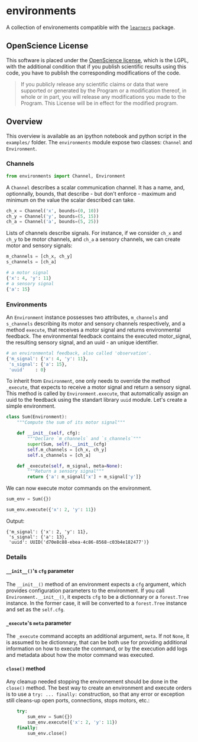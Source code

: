 environments
============

A collection of environements compatible with the [`learners`](https://github.com/humm/learners) package.

## OpenScience License

This software is placed under the [OpenScience license](http://fabien.benureau.com/openscience.html), which is the LGPL, with the additional condition that if you publish scientific results using this code, you have to publish the corresponding modifications of the code.

> If you publicly release any scientific claims or data that were supported or generated by the Program or a modification thereof, in whole or in part, you will release any modifications you made to the Program. This License will be in effect for the modified program.


## Overview

This overview is available as an ipython notebook and python script in the `examples/` folder.
The `environments` module expose two classes: `Channel` and `Environment`.

### Channels

```python
from environments import Channel, Environment
```

A `Channel` describes a scalar communication channel. It has a name, and,
optionnally, bounds, that describe - but don't enforce - maximum and minimum on
the value the scalar described can take.

```python
ch_x = Channel('x', bounds=(0, 10))
ch_y = Channel('y', bounds=(5, 15))
ch_a = Channel('a', bounds=(5, 25))
```

Lists of channels describe signals. For instance, if we consider `ch_x` and
`ch_y` to be motor channels, and `ch_a` a sensory channels, we can create motor
and sensory signals:

```python
m_channels = [ch_x, ch_y]
s_channels = [ch_a]

# a motor signal
{'x': 4, 'y': 11}
# a sensory signal
{'a': 15}
```

### Environments

An `Environment` instance possesses two attributes, `m_channels` and
`s_channels` describing its motor and sensory channels respectively, and a
method `execute`, that receives a motor signal and returns environmental
feedback. The environmental feedback contains the executed motor_signal, the
resulting sensory signal, and an uuid - an unique identifier.

```python
# an environmental feedback, also called 'observation'.
{'m_signal': {'x': 4, 'y': 11},
 's_signal': {'a': 15},
 'uuid'    : 0}
```


To inherit from `Environment`, one only needs to override the method
`_execute`, that expects to receive a motor signal and return a sensory
signal. This method is called by `Environment.execute`, that automatically 
assign an uuid to the feedback using the standart library `uuid` module. Let's
create a simple environment.

```python
class Sum(Environment):
    """Compute the sum of its motor signal"""

    def __init__(self, cfg):
        """Declare `m_channels` and `s_channels`"""
        super(Sum, self).__init__(cfg)
        self.m_channels = [ch_x, ch_y]
        self.s_channels = [ch_a]

    def _execute(self, m_signal, meta=None):
        """Return a sensory signal"""
        return {'a': m_signal['x'] + m_signal['y']}
```

We can now execute motor commands on the environment.

```python
sum_env = Sum({})

sum_env.execute({'x': 2, 'y': 11})
```

Output:
```
{'m_signal': {'x': 2, 'y': 11},
 's_signal': {'a': 13},
 'uuid': UUID('d70e8c88-ebea-4c86-8568-c03b4e182477')}
```


### Details

#### `__init__()`'s `cfg` parameter
The ``__init__()`` method of an environment expects a `cfg` argument, which
provides configuration parameters to the environment. If you call
`Environment.__init__()`, it expects `cfg` to be a dictionnary or a
`forest.Tree` instance. In the former case, it will be converted to a
`forest.Tree` instance and set as the `self.cfg`.

#### `_execute`'s `meta` parameter
The `_execute` command accepts an additional argument, `meta`. If not `None`, it
is assumed to be dictionnary, that can be both use for providing additional
information on how to execute the command, or by the execution add logs and
metadata about how the motor command was executed.

#### `close()` method
Any cleanup needed stopping the environement should be done in the `close()`
method. The best way to create an environment and execute orders is to use a
`try: ... finally:` construction, so that any error or exception still cleans-up
open ports, connections, stops motors, etc.:

```python
    try:
        sum_env = Sum({})
        sum_env.execute({'x': 2, 'y': 11})
    finally:
        sum_env.close()
```
